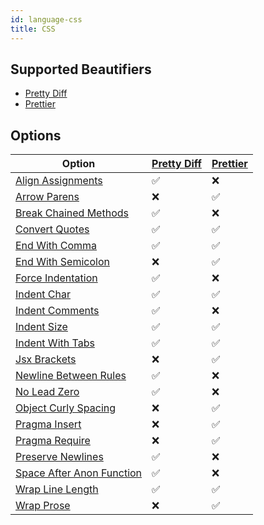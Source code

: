 ```yaml
---
id: language-css
title: CSS
---
```

## Supported Beautifiers
- [Pretty Diff](/docs/beautifier-pretty-diff.html)
- [Prettier](/docs/beautifier-prettier.html)
## Options
| Option | [Pretty Diff](/docs/beautifier-pretty-diff.html) | [Prettier](/docs/beautifier-prettier.html) |
| --- | --- | --- |
| [Align Assignments](/docs/option-align-assignments.html) | &#9989; | &#10060; |
| [Arrow Parens](/docs/option-arrow-parens.html) | &#10060; | &#9989; |
| [Break Chained Methods](/docs/option-break-chained-methods.html) | &#9989; | &#10060; |
| [Convert Quotes](/docs/option-convert-quotes.html) | &#9989; | &#9989; |
| [End With Comma](/docs/option-end-with-comma.html) | &#9989; | &#9989; |
| [End With Semicolon](/docs/option-end-with-semicolon.html) | &#10060; | &#9989; |
| [Force Indentation](/docs/option-force-indentation.html) | &#9989; | &#10060; |
| [Indent Char](/docs/option-indent-char.html) | &#9989; | &#9989; |
| [Indent Comments](/docs/option-indent-comments.html) | &#9989; | &#10060; |
| [Indent Size](/docs/option-indent-size.html) | &#9989; | &#9989; |
| [Indent With Tabs](/docs/option-indent-with-tabs.html) | &#9989; | &#9989; |
| [Jsx Brackets](/docs/option-jsx-brackets.html) | &#10060; | &#9989; |
| [Newline Between Rules](/docs/option-newline-between-rules.html) | &#9989; | &#10060; |
| [No Lead Zero](/docs/option-no-lead-zero.html) | &#9989; | &#10060; |
| [Object Curly Spacing](/docs/option-object-curly-spacing.html) | &#10060; | &#9989; |
| [Pragma Insert](/docs/option-pragma-insert.html) | &#10060; | &#9989; |
| [Pragma Require](/docs/option-pragma-require.html) | &#10060; | &#9989; |
| [Preserve Newlines](/docs/option-preserve-newlines.html) | &#9989; | &#10060; |
| [Space After Anon Function](/docs/option-space-after-anon-function.html) | &#9989; | &#10060; |
| [Wrap Line Length](/docs/option-wrap-line-length.html) | &#9989; | &#9989; |
| [Wrap Prose](/docs/option-wrap-prose.html) | &#10060; | &#9989; |